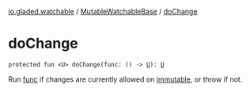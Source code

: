 [io.gladed.watchable](../index.md) / [MutableWatchableBase](index.md) / [doChange](./do-change.md)

# doChange

`protected fun <U> doChange(func: () -> `[`U`](do-change.md#U)`): `[`U`](do-change.md#U)

Run [func](do-change.md#io.gladed.watchable.MutableWatchableBase$doChange(kotlin.Function0((io.gladed.watchable.MutableWatchableBase.doChange.U)))/func) if changes are currently allowed on [immutable](#), or throw if not.

